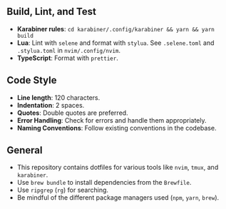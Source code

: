 ## Build, Lint, and Test

- **Karabiner rules**: `cd karabiner/.config/karabiner && yarn && yarn build`
- **Lua**: Lint with `selene` and format with `stylua`. See `.selene.toml` and `.stylua.toml` in `nvim/.config/nvim`.
- **TypeScript**: Format with `prettier`.

## Code Style

- **Line length**: 120 characters.
- **Indentation**: 2 spaces.
- **Quotes**: Double quotes are preferred.
- **Error Handling**: Check for errors and handle them appropriately.
- **Naming Conventions**: Follow existing conventions in the codebase.

## General

- This repository contains dotfiles for various tools like `nvim`, `tmux`, and `karabiner`.
- Use `brew bundle` to install dependencies from the `Brewfile`.
- Use `ripgrep` (`rg`) for searching.
- Be mindful of the different package managers used (`npm`, `yarn`, `brew`).
